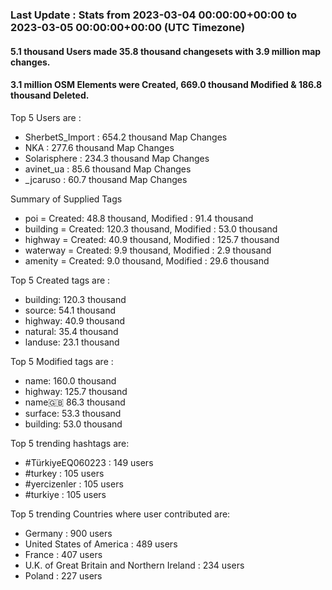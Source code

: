### Last Update : Stats from 2023-03-04 00:00:00+00:00 to 2023-03-05 00:00:00+00:00 (UTC Timezone)

#### 5.1 thousand Users made 35.8 thousand changesets with 3.9 million map changes.
#### 3.1 million OSM Elements were Created, 669.0 thousand Modified & 186.8 thousand Deleted.

Top 5 Users are : 
- SherbetS_Import : 654.2 thousand Map Changes
- NKA : 277.6 thousand Map Changes
- Solarisphere : 234.3 thousand Map Changes
- avinet_ua : 85.6 thousand Map Changes
- _jcaruso : 60.7 thousand Map Changes

Summary of Supplied Tags
- poi = Created: 48.8 thousand, Modified : 91.4 thousand
- building = Created: 120.3 thousand, Modified : 53.0 thousand
- highway = Created: 40.9 thousand, Modified : 125.7 thousand
- waterway = Created: 9.9 thousand, Modified : 2.9 thousand
- amenity = Created: 9.0 thousand, Modified : 29.6 thousand


Top 5 Created tags are :
- building: 120.3 thousand
- source: 54.1 thousand
- highway: 40.9 thousand
- natural: 35.4 thousand
- landuse: 23.1 thousand


Top 5 Modified tags are :
- name: 160.0 thousand
- highway: 125.7 thousand
- name:uk: 86.3 thousand
- surface: 53.3 thousand
- building: 53.0 thousand


Top 5 trending hashtags are:
- #TürkiyeEQ060223 : 149 users
- #turkey : 105 users
- #yercizenler : 105 users
- #turkiye : 105 users


Top 5 trending Countries where user contributed are:
- Germany : 900 users
- United States of America : 489 users
- France : 407 users
- U.K. of Great Britain and Northern Ireland : 234 users
- Poland : 227 users

